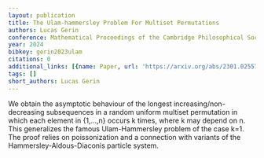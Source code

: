 ```yaml
---
layout: publication
title: The Ulam-hammersley Problem For Multiset Permutations
authors: Lucas Gerin
conference: Mathematical Proceedings of the Cambridge Philosophical Society
year: 2024
bibkey: gerin2023ulam
citations: 0
additional_links: [{name: Paper, url: 'https://arxiv.org/abs/2301.02557'}]
tags: []
short_authors: Lucas Gerin
---
```

We obtain the asymptotic behaviour of the longest increasing/non-decreasing
subsequences in a random uniform multiset permutation in which each element in
\{1,...,n\} occurs k times, where k may depend on n. This generalizes the famous
Ulam-Hammersley problem of the case k=1. The proof relies on poissonization and
a connection with variants of the Hammersley-Aldous-Diaconis particle system.